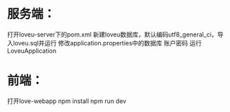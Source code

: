 # 服务端：
打开loveu-server下的pom.xml
新建loveu数据库，默认编码utf8_general_ci，导入loveu.sql并运行
修改application.properties中的数据库 账户密码
运行LoveuApplication

# 前端：
打开love-webapp
npm install
npm run dev

